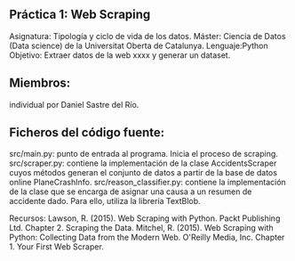 Práctica 1: Web Scraping
----------------------------
Asignatura: Tipología y ciclo de vida de los datos.
Máster: Ciencia de Datos (Data science) de la Universitat Oberta de Catalunya. 
Lenguaje:Python 
Objetivo: Extraer datos de la web xxxx y generar un dataset.

Miembros:
--------------
individual por Daniel Sastre del Río.

Ficheros del código fuente:
---------------------------
src/main.py: punto de entrada al programa. Inicia el proceso de scraping.
src/scraper.py: contiene la implementación de la clase AccidentsScraper cuyos métodos generan el conjunto de datos a partir de la base de datos online PlaneCrashInfo.
src/reason_classifier.py: contiene la implementación de la clase que se encarga de asignar una causa a un resumen de accidente dado. Para ello, utiliza la librería TextBlob.

Recursos:
Lawson, R. (2015). Web Scraping with Python. Packt Publishing Ltd. Chapter 2. Scraping the Data.
Mitchel, R. (2015). Web Scraping with Python: Collecting Data from the Modern Web. O'Reilly Media, Inc. Chapter 1. Your First Web Scraper.
